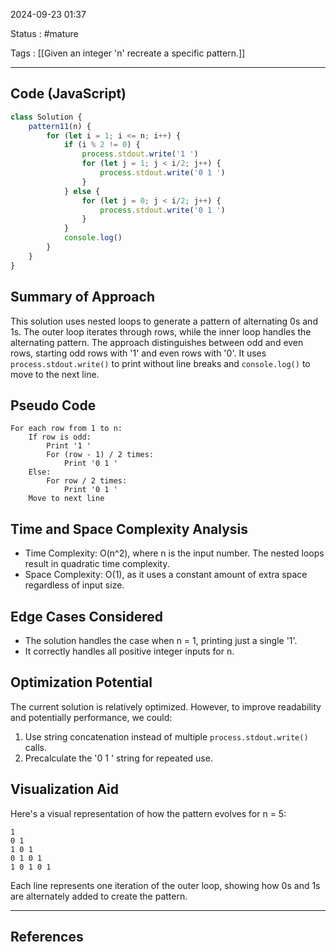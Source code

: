 2024-09-23 01:37

Status : #mature 

Tags : [[Given an integer 'n' recreate a specific pattern.]]

---
## Code (JavaScript)

```javascript
class Solution {
    pattern11(n) {
        for (let i = 1; i <= n; i++) {
            if (i % 2 != 0) {
                process.stdout.write('1 ')
                for (let j = 1; j < i/2; j++) {
                    process.stdout.write('0 1 ')
                }
            } else {
                for (let j = 0; j < i/2; j++) {
                    process.stdout.write('0 1 ')
                }
            }
            console.log()
        }
    }
}
```

## Summary of Approach

This solution uses nested loops to generate a pattern of alternating 0s and 1s. The outer loop iterates through rows, while the inner loop handles the alternating pattern. The approach distinguishes between odd and even rows, starting odd rows with '1' and even rows with '0'. It uses `process.stdout.write()` to print without line breaks and `console.log()` to move to the next line.

## Pseudo Code

```pseudo
For each row from 1 to n:
    If row is odd:
        Print '1 '
        For (row - 1) / 2 times:
            Print '0 1 '
    Else:
        For row / 2 times:
            Print '0 1 '
    Move to next line
```

## Time and Space Complexity Analysis

- Time Complexity: O(n^2), where n is the input number. The nested loops result in quadratic time complexity.
- Space Complexity: O(1), as it uses a constant amount of extra space regardless of input size.

## Edge Cases Considered

- The solution handles the case when n = 1, printing just a single '1'.
- It correctly handles all positive integer inputs for n.

## Optimization Potential

The current solution is relatively optimized. However, to improve readability and potentially performance, we could:
1. Use string concatenation instead of multiple `process.stdout.write()` calls.
2. Precalculate the '0 1 ' string for repeated use.

## Visualization Aid

Here's a visual representation of how the pattern evolves for n = 5:

```
1
0 1
1 0 1
0 1 0 1
1 0 1 0 1
```

Each line represents one iteration of the outer loop, showing how 0s and 1s are alternately added to create the pattern.

---
## **References** 

